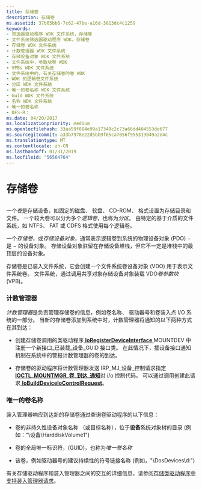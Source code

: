 ```yaml
---
title: 存储卷
description: 存储卷
ms.assetid: 37b65bb6-7c62-47be-a16d-3813dc4c1259
keywords:
- 筛选器驱动程序 WDK 文件系统，存储卷
- 文件系统筛选器驱动程序 WDK，存储卷
- 存储卷 WDK 文件系统
- 计数管理器 WDK 文件系统
- 存储设备对象 WDK 文件系统
- 文件系统中，参数块卷 WDK
- VPBs WDK 文件系统
- 文件系统中的，有关存储卷的卷 WDK
- WDK 的逻辑卷文件系统
- 分区 WDK 文件系统
- 唯一的卷名称 WDK 文件系统
- Guid WDK 文件系统
- 名称 WDK 文件系统
- 唯一的卷名称
- DFS-R：
ms.date: 04/20/2017
ms.localizationpriority: medium
ms.openlocfilehash: 33aa59f884e99a17349c2c73a66dd404553de677
ms.sourcegitcommit: a33b7978e22d5bb9f65ca7056f955319049a2e4c
ms.translationtype: MT
ms.contentlocale: zh-CN
ms.lasthandoff: 01/31/2019
ms.locfileid: "56564764"
---
```

# <a name="storage-volumes"></a>存储卷


## <span id="ddk_storage_volumes_if"></span><span id="DDK_STORAGE_VOLUMES_IF"></span>


一个*卷*是存储设备，如固定的磁盘、 软盘、 CD-ROM、 格式设置为存储目录和文件。 一个较大卷可以分为多个*逻辑卷*，也称为*分区*。 由特定的基于介质的文件系统，如 NTFS、 FAT 或 CDFS 格式使用每个逻辑卷。

一个*存储卷*，或*存储设备对象*，通常表示逻辑卷到系统的物理设备对象 (PDO) − 是 − 的设备对象。 存储设备对象驻留在存储设备堆栈，但它不一定是堆栈中的最顶层的设备对象。

存储卷是已装入文件系统，它会创建一个文件系统卷设备对象 (VDO) 用于表示文件系统卷。 文件系统，通过调用共享对象存储设备对象装载 VDO*卷参数块*(VPB)。

### <a name="span-idddkmountmanagerifspanspan-idddkmountmanagerifspanmount-manager"></a><span id="ddk_mount_manager_if"></span><span id="DDK_MOUNT_MANAGER_IF"></span>计数管理器

*计数管理器*是负责管理存储卷的信息，例如卷名称、 驱动器号和卷装入点 I/O 系统的一部分。 当新的存储卷添加到系统中时，计数管理器将通知的以下两种方式在其到达：

-   创建存储卷调用的类驱动程序[ **IoRegisterDeviceInterface** ](https://msdn.microsoft.com/library/windows/hardware/ff549506) MOUNTDEV 中注册一个新接口\_已装载\_设备\_GUID 接口类。 在此情况下，插设备接口通知机制在系统中的警报计数管理器的卷的到达。

-   存储卷的驱动程序将计数管理器发送 IRP\_MJ\_设备\_控制请求指定[ **IOCTL\_MOUNTMGR\_卷\_到达\_通知**](https://msdn.microsoft.com/library/windows/hardware/ff560477)对 i/o 控制代码。 可以通过调用创建此请求[ **IoBuildDeviceIoControlRequest**](https://msdn.microsoft.com/library/windows/hardware/ff548318)。

### <a name="span-idddkuniquevolumenameifspanspan-idddkuniquevolumenameifspanunique-volume-name"></a><span id="ddk_unique_volume_name_if"></span><span id="DDK_UNIQUE_VOLUME_NAME_IF"></span>唯一的卷名称

装入管理器响应到达新的存储卷通过查询卷驱动程序的以下信息：

-   卷的非持久性设备对象名称 （或目标名称），位于**设备**系统对象树的目录 (例如："\\设备\\HarddiskVolume1")

-   卷的全局唯一标识符，(GUID)，也称为*唯一卷名称*

-   该卷，例如驱动器号的建议持续性的符号链接名称 (例如，"\\DosDevices\\d:")

有关存储驱动程序和装入管理器之间的交互的详细信息，请参阅[存储类驱动程序中支持装入管理器请求](https://msdn.microsoft.com/library/windows/hardware/ff567603)。

 

 




